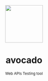 <div align="center">
  <img src="https://raw.githubusercontent.com/estebanborai/whizzes-avocado/feature/ui/docs/app-icon.png" height="120" width="120" />
  <h1>avocado</h1>
  <small>Web APIs Testing tool</small>
</div>
